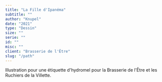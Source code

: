 ```yaml
---
title: "La Fille d'Ipanéma"
subtitle: ""
author: "Knupel"
date: "2021"
type: "Dessin"
size: ""
serie: ""
id: ""
misc: ""
client: "Brasserie de l'Être"
slug: "/path"
---
```


Illustration pour une étiquette d'hydromel pour la Brasserie de l'Être et les Ruchiers de la Villette.